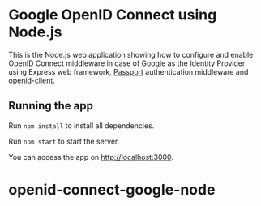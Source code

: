 # Google OpenID Connect using Node.js

This is the Node.js web application showing how to configure and enable OpenID Connect middleware in case of Google as the Identity Provider using Express web framework, [Passport](https://github.com/jaredhanson/passport) authentication middleware and [openid-client](https://github.com/panva/node-openid-client).

## Running the app

Run `npm install` to install all dependencies.

Run `npm start` to start the server.

You can access the app on [http://localhost:3000](http://localhost:3000).
# openid-connect-google-node
